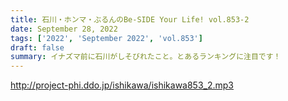 ```yaml
---
title: 石川・ホンマ・ぶるんのBe-SIDE Your Life! vol.853-2
date: September 28, 2022
tags: ['2022', 'September 2022', 'vol.853']
draft: false
summary: イナズマ前に石川がしそびれたこと。とあるランキングに注目です！
---
```


http://project-phi.ddo.jp/ishikawa/ishikawa853_2.mp3